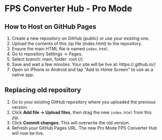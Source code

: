 
# FPS Converter Hub - Pro Mode

## How to Host on GitHub Pages
1. Create a new repository on GitHub (public) or use your existing one.
2. Upload the contents of this zip file (index.html) to the repository.
3. Ensure the main HTML file is named `index.html`.
4. Go to repository Settings -> Pages.
5. Select branch: main, folder: root (/).
6. Save and wait a few minutes. Your site will be live at: https://<your-username>.github.io/<repo-name>/
7. Open on iPhone or Android and tap "Add to Home Screen" to use as a native app.

## Replacing old repository
1. Go to your existing GitHub repository where you uploaded the previous version.
2. Click **Add file → Upload files**, then drag the new `index.html` from this zip.
3. Click **Commit changes**. This will overwrite the old version.
4. Refresh your GitHub Pages URL. The new Pro Mode FPS Converter Hub will now be live.
